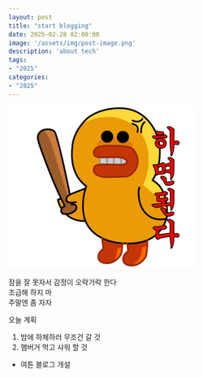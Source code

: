 ```yaml
---
layout: post
title: "start blogging"
date: 2025-02-28 02:00:00
image: '/assets/img/post-image.png'
description: 'about tech'
tags:
- "2025"
categories:
- "2025"
---
```


![하면된다](../assets/img/mad%20chick.png)

잠을 잘 못자서 감정이 오락가락 한다  
조급해 하지 마  
주말엔 좀 자자 

오늘 계획
1. 밤에 하체하러 무조건 갈 것
2. 햄버거 먹고 샤워 할 것  


- 여튼 블로그 개설